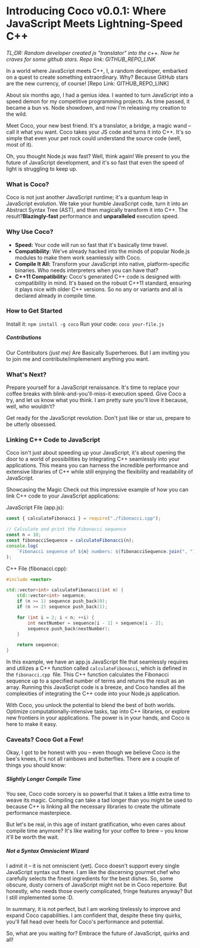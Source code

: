 # Introducing Coco v0.0.1: Where JavaScript Meets Lightning-Speed C++

_TL;DR: Random developer created js "translator" into the c++. Now he craves for some github stars. Repo link: GITHUB_REPO_LINK_

In a world where JavaScript meets C++, I, a random developer, embarked on a quest to create something extraordinary. Why? Because GitHub stars are the new currency, of course! [Repo Link: GITHUB_REPO_LINK]

About six months ago, I had a genius idea. I wanted to turn JavaScript into a speed demon for my competitive programming projects. As time passed, it became a bun vs. Node showdown, and now I'm releasing my creation to the wild.

Meet Coco, your new best friend. It's a translator, a bridge, a magic wand – call it what you want. Coco takes your JS code and turns it into C++. It's so simple that even your pet rock could understand the source code (well, most of it).

Oh, you thought Node.js was fast? Well, think again! We present to you the future of JavaScript development, and it's so fast that even the speed of light is struggling to keep up.

### What is Coco?

Coco is not just another JavaScript runtime; it's a quantum leap in JavaScript evolution. We take your humble JavaScript code, turn it into an Abstract Syntax Tree (AST), and then magically transform it into C++. The result?**Blazingly-fast** performance and **unparalleled** execution speed.

### Why Use Coco?

-   **Speed:** Your code will run so fast that it's basically time travel.
-   **Compatibility**: We've already hacked into the minds of popular Node.js modules to make them work seamlessly with Coco.
-   **Compile It All:** Transform your JavaScript into native, platform-specific binaries. Who needs interpreters when you can have that?
-   **C++11 Compatibility:** Coco's generated C++ code is designed with compatibility in mind. It's based on the robust C++11 standard, ensuring it plays nice with older C++ versions. So no any or variants and all is declared already in compile time.

### How to Get Started

Install it: `npm install -g coco`
Run your code: `coco your-file.js`

##### Contributions

Our Contributors _(just me)_ Are Basically Superheroes.
But I am inviting you to join me and contribute/implemenent anything you want.

### What's Next?

Prepare yourself for a JavaScript renaissance. It's time to replace your coffee breaks with blink-and-you'll-miss-it execution speed. Give Coco a try, and let us know what you think. I am pretty sure you'll love it because, well, who wouldn't?

Get ready for the JavaScript revolution. Don't just like or star us, prepare to be utterly obsessed.

### Linking C++ Code to JavaScript

Coco isn't just about speeding up your JavaScript, it's about opening the door to a world of possibilities by integrating C++ seamlessly into your applications. This means you can harness the incredible performance and extensive libraries of C++ while still enjoying the flexibility and readability of JavaScript.

Showcasing the Magic
Check out this impressive example of how you can link C++ code to your JavaScript applications:

JavaScript File (app.js):

```javascript
const { calculateFibonacci } = require("./fibonacci.cpp");

// Calculate and print the Fibonacci sequence
const n = 10;
const fibonacciSequence = calculateFibonacci(n);
console.log(
    `Fibonacci sequence of ${n} numbers: ${fibonacciSequence.join(", ")}`
);
```

C++ File (fibonacci.cpp):

```cpp
#include <vector>

std::vector<int> calculateFibonacci(int n) {
    std::vector<int> sequence;
    if (n >= 1) sequence push_back(0);
    if (n >= 2) sequence push_back(1);

    for (int i = 2; i < n; ++i) {
        int nextNumber = sequence[i - 1] + sequence[i - 2];
        sequence.push_back(nextNumber);
    }

    return sequence;
}
```

In this example, we have an app.js JavaScript file that seamlessly requires and utilizes a C++ function called `calculateFibonacci`, which is defined in the `fibonacci.cpp `file. This C++ function calculates the Fibonacci sequence up to a specified number of terms and returns the result as an array. Running this JavaScript code is a breeze, and Coco handles all the complexities of integrating the C++ code into your Node.js application.

With Coco, you unlock the potential to blend the best of both worlds. Optimize computationally-intensive tasks, tap into C++ libraries, or explore new frontiers in your applications. The power is in your hands, and Coco is here to make it easy.

### Caveats? Coco Got a Few!

Okay, I got to be honest with you – even though we believe Coco is the bee's knees, it's not all rainbows and butterflies. There are a couple of things you should know:

##### Slightly Longer Compile Time

You see, Coco code sorcery is so powerful that it takes a little extra time to weave its magic. Compiling can take a tad longer than you might be used to because C++ is linking all the necessary libraries to create the ultimate performance masterpiece.

But let's be real, in this age of instant gratification, who even cares about compile time anymore? It's like waiting for your coffee to brew – you know it'll be worth the wait.

##### Not a Syntax Omniscient Wizard

I admit it – it is not omniscient (yet). Coco doesn't support every single JavaScript syntax out there. I am like the discerning gourmet chef who carefully selects the finest ingredients for the best dishes. So, some obscure, dusty corners of JavaScript might not be in Coco repertoire. But honestly, who needs those overly complicated, fringe features anyway?
But I still implemented some :D.

In summary, it is not perfect, but I am working tirelessly to improve and expand Coco capabilities. I am confident that, despite these tiny quirks, you'll fall head over heels for Coco's performance and potential.

So, what are you waiting for? Embrace the future of JavaScript, quirks and all!
